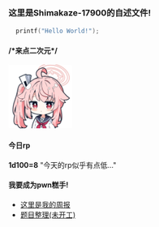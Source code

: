 ### 这里是Shimakaze-17900的自述文件!
```c++
  printf("Hello World!");
```
#### /\*来点二次元\*/
<img src="https://github.com/Shimakaze-17900/Shimakaze-17900/blob/main/picture/xia.jpg" width="25%" height="auto" />

#### 今日rp
**1d100=8**
"今天的rp似乎有点低..."

#### 我要成为pwn糕手!
- [这里是我的周报](https://github.com/Shimakaze-17900/weekly)
- [题目整理(未开工)]()
  
